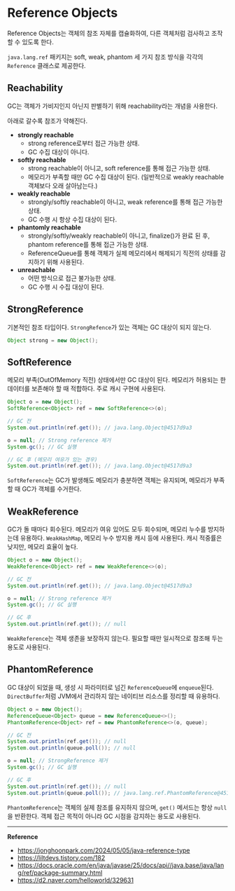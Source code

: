 # Reference Objects
Reference Objects는 객체의 참조 자체를 캡슐화하여, 다른 객체처럼 검사하고 조작할 수 있도록 한다.

`java.lang.ref` 패키지는 soft, weak, phantom 세 가지 참조 방식을 각각의 `Reference` 클래스로 제공한다.

## Reachability
GC는 객체가 가비지인지 아닌지 판별하기 위해 reachability라는 개념을 사용한다.

아래로 갈수록 참조가 약해진다.
- **strongly reachable**
  - strong reference로부터 접근 가능한 상태.
  - GC 수집 대상이 아니다.
- **softly reachable**
  - strong reachable이 아니고, soft reference를 통해 접근 가능한 상태.
  - 메모리가 부족할 때만 GC 수집 대상이 된다. (일반적으로 weakly reachable 객체보다 오래 살아남는다.)
- **weakly reachable**
  - strongly/softly reachable이 아니고, weak reference를 통해 접근 가능한 상태.
  - GC 수행 시 항상 수집 대상이 된다.
- **phantomly reachable**
  - strongly/softly/weakly reachable이 아니고, finalize()가 완료 된 후, phantom reference를 통해 접근 가능한 상태.
  - ReferenceQueue를 통해 객체가 실제 메모리에서 해제되기 직전의 상태를 감지하기 위해 사용된다.
- **unreachable**
  - 어떤 방식으로 접근 불가능한 상태.
  - GC 수행 시 수집 대상이 된다.

## StrongReference
기본적인 참조 타입이다.
`StrongRefence`가 있는 객체는 GC 대상이 되지 않는다.
```java
Object strong = new Object();
```

## SoftReference
메모리 부족(OutOfMemory 직전) 상태에서만 GC 대상이 된다.
메모리가 허용되는 한 데이터를 보존해야 할 때 적합하다.
주로 캐시 구현에 사용된다.
```java
Object o = new Object();
SoftReference<Object> ref = new SoftReference<>(o);

// GC 전
System.out.println(ref.get()); // java.lang.Object@4517d9a3

o = null; // Strong reference 제거
System.gc(); // GC 실행

// GC 후 (메모리 여유가 있는 경우)
System.out.println(ref.get()); // java.lang.Object@4517d9a3
```
`SoftReference`는 GC가 발생해도 메모리가 충분하면 객체는 유지되며,
메모리가 부족할 때 GC가 객체를 수거한다.

## WeakReference
GC가 돌 때마다 회수된다.
메모리가 여유 있어도 모두 회수되며, 메모리 누수를 방지하는데 유용하다.
`WeakHashMap`, 메모리 누수 방지용 캐시 등에 사용된다. 캐시 적중률은 낮지만, 메모리 효율이 높다.
```java
Object o = new Object();
WeakReference<Object> ref = new WeakReference<>(o);

// GC 전
System.out.println(ref.get()); // java.lang.Object@4517d9a3

o = null; // Strong reference 제거
System.gc(); // GC 실행

// GC 후
System.out.println(ref.get()); // null
```
`WeakReference`는 객체 생존을 보장하지 않는다.
필요할 때만 일시적으로 참조해 두는 용도로 사용된다.

## PhantomReference
GC 대상이 되었을 때, 생성 시 파라미터로 넘긴 `ReferenceQueue`에 `enqueue`된다.
`DirectBuffer`처럼 JVM에서 관리하지 않는 네이티브 리소스를 정리할 때 유용하다.
```java
Object o = new Object();
ReferenceQueue<Object> queue = new ReferenceQueue<>();
PhantomReference<Object> ref = new PhantomReference<>(o, queue);

// GC 전
System.out.println(ref.get()); // null
System.out.println(queue.poll()); // null

o = null; // StrongReference 제거
System.gc(); // GC 실행

// GC 후
System.out.println(ref.get()); // null
System.out.println(queue.poll()); // java.lang.ref.PhantomReference@4517d9a3
```
`PhantomReference`는 객체의 실제 참조를 유지하지 않으며, `get()` 메서드는 항상 `null`을 반환한다.
객체 접근 목적이 아니라 GC 시점을 감지하는 용도로 사용된다.

---
**Reference**
- https://jonghoonpark.com/2024/05/05/java-reference-type
- https://liltdevs.tistory.com/182
- https://docs.oracle.com/en/java/javase/25/docs/api//java.base/java/lang/ref/package-summary.html
- https://d2.naver.com/helloworld/329631
